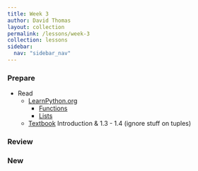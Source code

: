 ```yaml
---
title: Week 3
author: David Thomas
layout: collection
permalink: /lessons/week-3
collection: lessons
sidebar:
  nav: "sidebar_nav"
---
```


### Prepare

- Read
    - [LearnPython.org](https://www.learnpython.org/)
        - [Functions](https://www.learnpython.org/en/Functions)
        - [Lists](https://www.learnpython.org/en/Lists)
    - [Textbook](https://automatetheboringstuff.com/) Introduction & 1.3 - 1.4 (ignore stuff on tuples)

### Review

### New
